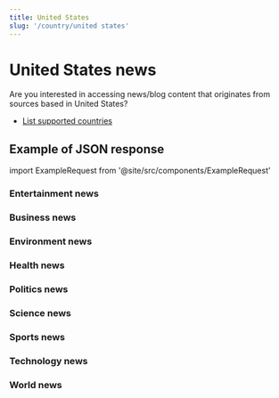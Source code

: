 ```yaml
---
title: United States
slug: '/country/united states'
---
```


# United States news

Are you interested in accessing news/blog content that originates from sources based in United States?

- [List supported countries](/get-articles/countries)

## Example of JSON response

import ExampleRequest from '@site/src/components/ExampleRequest'

### Entertainment news
<ExampleRequest url="https://apitube.io/v1/news/articles?limit=2&category=news/Arts_and_Entertainment&language=us"></ExampleRequest>

### Business news
<ExampleRequest url="https://apitube.io/v1/news/articles?limit=2&category=news/Business&language=us"></ExampleRequest>

### Environment news
<ExampleRequest url="https://apitube.io/v1/news/articles?limit=2&category=news/Environment&language=us"></ExampleRequest>

### Health news
<ExampleRequest url="https://apitube.io/v1/news/articles?limit=2&category=news/Health&language=us"></ExampleRequest>

### Politics news
<ExampleRequest url="https://apitube.io/v1/news/articles?limit=2&category=news/Politics&language=us"></ExampleRequest>

### Science news
<ExampleRequest url="https://apitube.io/v1/news/articles?limit=2&category=news/Science&language=us"></ExampleRequest>

### Sports news
<ExampleRequest url="https://apitube.io/v1/news/articles?limit=2&category=news/Sports&language=us"></ExampleRequest>

### Technology news
<ExampleRequest url="https://apitube.io/v1/news/articles?limit=2&category=news/Technology&language=us"></ExampleRequest>

### World news
<ExampleRequest url="https://apitube.io/v1/news/articles?limit=2&category=news/World&language=us"></ExampleRequest>
